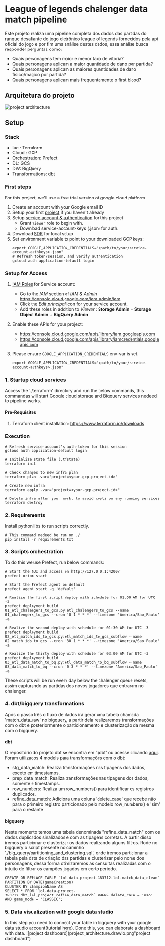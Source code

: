 # League of legends chalenger data match pipeline


Este projeto realiza uma pipeline completa dos dados das partidas do ranque desafiante do jogo eletrônico league of legends fornecidos pela api oficial do jogo e por fim uma análise destes dados, essa análise busca responder perguntas como:

* Quais personagens tem maior e menor taxa de vitória?  
* Quais personagens aplicam a maior quantidade de dano por partida?
* Quais personagens aplicam as maiores quantidades de dano fisico/magico por partida? 
* Quais personagens aplicam mais frequentemente o first blood?

## Arquitetura do projeto
![project architecture](/assets/img/MarineGEO_logo.png "project architecture")
## Setup
### Stack

* Iac : Terraform
* Cloud : GCP
* Orchestration: Prefect
* DL: GCS
* DW: BigQuery
* Transformations: dbt


### First steps 

For this project, we'll use a free trial version of google cloud platform. 

1. Create an account with your Google email ID 
2. Setup your first [project](https://console.cloud.google.com/) if you haven't already
3. Setup [service account & authentication](https://cloud.google.com/docs/authentication/getting-started) for this project
    * Grant `Viewer` role to begin with.
    * Download service-account-keys (.json) for auth.
4. Download [SDK](https://cloud.google.com/sdk/docs/quickstart) for local setup
5. Set environment variable to point to your downloaded GCP keys:
   ```shell
   export GOOGLE_APPLICATION_CREDENTIALS="<path/to/your/service-account-authkeys>.json"
   # Refresh token/session, and verify authentication
   gcloud auth application-default login
   ```
   
### Setup for Access
 
1. [IAM Roles](https://cloud.google.com/storage/docs/access-control/iam-roles) for Service account:
   * Go to the *IAM* section of *IAM & Admin* https://console.cloud.google.com/iam-admin/iam
   * Click the *Edit principal* icon for your service account.
   * Add these roles in addition to *Viewer* : **Storage Admin** + **Storage Object Admin** + **BigQuery Admin**
   
2. Enable these APIs for your project:
   * https://console.cloud.google.com/apis/library/iam.googleapis.com
   * https://console.cloud.google.com/apis/library/iamcredentials.googleapis.com
   
3. Please ensure `GOOGLE_APPLICATION_CREDENTIALS` env-var is set.
   ```shell
   export GOOGLE_APPLICATION_CREDENTIALS="<path/to/your/service-account-authkeys>.json"
   ```


### 1. Startup cloud services

Access the './terraform' directory and run the below commands, this commandas will start Google cloud storage and Bigquery services nedeed to pipeline works.
 #### Pre-Requisites
1. Terraform client installation: https://www.terraform.io/downloads
### Execution

```shell
# Refresh service-account's auth-token for this session
gcloud auth application-default login

# Initialize state file (.tfstate)
terraform init

# Check changes to new infra plan
terraform plan -var="project=<your-gcp-project-id>"
```

```shell
# Create new infra
terraform apply -var="project=<your-gcp-project-id>"
```

```shell
# Delete infra after your work, to avoid costs on any running services
terraform destroy
```

### 2. Requirements

Install python libs to run scripts correctly.

```shell
# This command nedeed be run on ./
pip install -r requirements.txt
```

### 3. Scripts orchestration

To do this we use Prefect, run below commands:
```shell
# Start the GUI and access on http://127.0.0.1:4200/
prefect orion start
```
```shell
# Start the Prefect agent on default
prefect agent start -q 'default'
```
```shell
# Realize the first script deploy with schedule for 01:00 AM for UTC -3
prefect deployment build 01_etl_chalengers_to_gcs.py:etl_chalengers_to_gcs --name 01_chalengers_to_gcs --cron '0 1 * * *' --timezone 'America/Sao_Paulo' -a
```
```shell
# Realize the second deploy with schedule for 01:30 AM for UTC -3
prefect deployment build 02_etl_match_ids_to_gcs.py:etl_match_ids_to_gcs_subflow --name 02_match_ids_to_gcs --cron '30 1 * * *' --timezone 'America/Sao_Paulo' -a
```
```shell
# Realize the thirty deploy with schedule for 03:00 AM for UTC -3
prefect deployment build 03_etl_data_match_to_bq.py:etl_data_match_to_bq_subflow --name 03_data_match_to_bq --cron '0 3 * * *' --timezone 'America/Sao_Paulo' -a
```
These scripts will be run every day below the chalenger queue resets, assim capturando as partidas dos novos jogadores que entraram no chalenger.

### 4. dbt/bigquery transformations
 Após o passo três o fluxo de dados irá gerar uma tabela chamada 'match_data_raw' no bigquery, a partir dela realizaremos transformações com o dbt e posteriormente o particionamento e clusterização da mesma com o bigquery.
 #### dbt
 O repositório do projeto dbt se encontra em './dbt' ou acesse clicando [aqui](./dbt/).
 Foram utilizados 4 models para transformações com o dbt:
 * stg_data_match: Realiza transformações nas tipagens dos dados, exceto em timestamps.
 * prep_data_match: Realiza transformações nas tipagens dos dados, somente e timestamps.
 * row_numbers: Realiza um row_numbers() para identificar os registros duplicados.
 * refine_data_match: Adiciona uma coluna 'delete_case' que recebe não para o primeiro registro particionado pelo modelo row_numbers() e 'sim' para o restante

#### bigquery
Neste momento temos uma tabela denominada "refine_data_match" com os dados duplicados sinalizados e com as tipagens corretas. A partir disso iremos particionar e clusterizar os dados realizando alguns filtros.
Rode no bigquery o script presente no caminho './big_query/partitioning_and_clustering.sql', onde iremos particionar a tabela pela data de criação das partidas e clusterizar pelo nome dos personagens, dessa forma otimizaremos as consultas realizadas com o intuito de filtrar os campões jogados em certo periodo.
```shell
CREATE OR REPLACE TABLE `lol-data-project-383712.lol.match_data_clean`
PARTITION BY DATE(gameCreation)
CLUSTER BY championName AS
SELECT * FROM `lol-data-project-383712.dbt_lol_project.refine_data_match` WHERE delete_case = 'nao' AND game_mode = 'CLASSIC';
```
### 5. Data visualization with google data studio
In this step you need to connect your table in bigquery with your google data studio account(tutorial [here](https://support.google.com/looker-studio/answer/6295968?hl=en#zippy=%2Cin-this-article)).
Done this, you can elaborate a dashboard with data.
![project dashboard](project_architecture.drawio.png"project dashboard")







